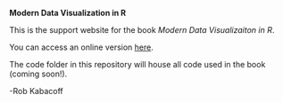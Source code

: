 **Modern Data Visualization in R**

This is the support website for the book *Modern Data Visualizaiton in R*.

You can access an online version [here](http://rkabacoff.github.io/datavis).

The code folder in this repository will house all code used in the book (coming soon!).

-Rob Kabacoff

